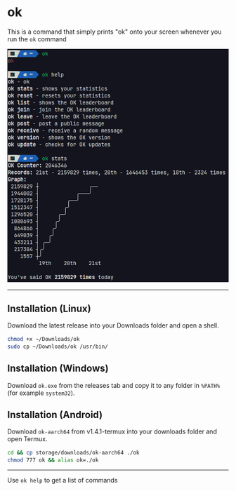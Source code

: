 # ok
This is a command that simply prints "ok" onto your screen whenever you run the `ok` command

![Screenshot](https://raw.githubusercontent.com/ErrorNoInternet/ok/main/ok.png)

--------------------

## Installation (Linux)
Download the latest release into your Downloads folder and open a shell.
```sh
chmod +x ~/Downloads/ok
sudo cp ~/Downloads/ok /usr/bin/
```

## Installation (Windows)
Download `ok.exe` from the releases tab and copy it to any folder in `%PATH%` (for example `system32`).

## Installation (Android)
Download `ok-aarch64` from v1.4.1-termux into your downloads folder and open Termux.
```sh
cd && cp storage/downloads/ok-aarch64 ./ok
chmod 777 ok && alias ok=./ok
```

--------------------

Use `ok help` to get a list of commands
